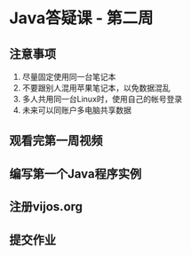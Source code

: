 # Java答疑课 - 第二周

## 注意事项

1. 尽量固定使用同一台笔记本
2. 不要跟别人混用苹果笔记本，以免数据混乱
3. 多人共用同一台Linux时，使用自己的帐号登录
4. 未来可以同账户多电脑共享数据

## 观看完第一周视频

## 编写第一个Java程序实例

## 注册vijos.org

## 提交作业